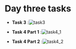 # Day three tasks


- **Task 3** :![task3](https://user-images.githubusercontent.com/74258945/220655825-6c1915ef-f30b-4304-93ec-2f8424addbe8.png)



- **Task 4 Part 1** :![task4_1](https://user-images.githubusercontent.com/74258945/220655847-050845ea-3876-43e0-ad7e-c822de4ed8e9.png)



- **Task 4 Part 2** :![task4_2](https://user-images.githubusercontent.com/74258945/220655862-18c8437d-f66c-4abd-b641-e975e0a4f3ac.png)
